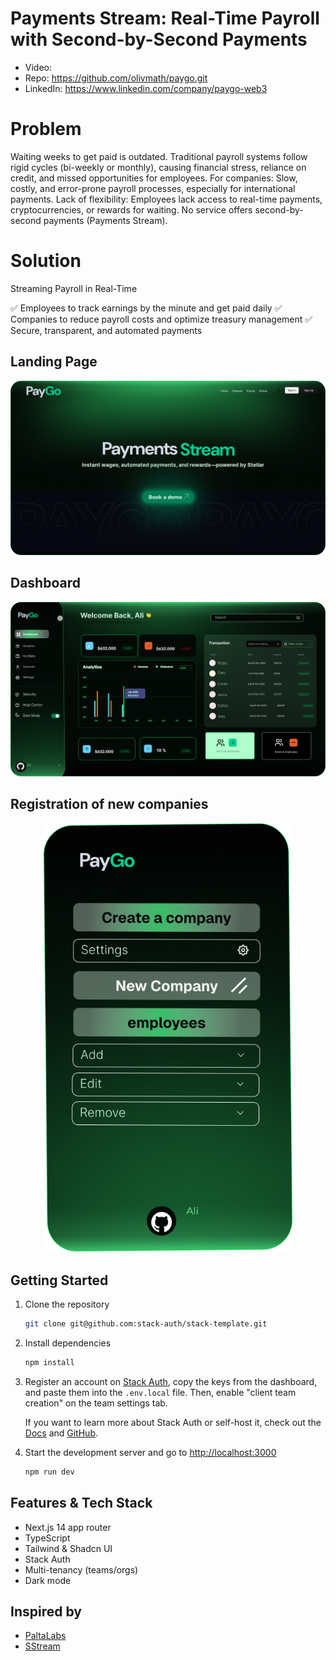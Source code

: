 # Payments Stream: Real-Time Payroll with Second-by-Second Payments

- Video:
- Repo: https://github.com/olivmath/paygo.git
- LinkedIn: https://www.linkedin.com/company/paygo-web3
  
# Problem

Waiting weeks to get paid is outdated. Traditional payroll systems follow rigid cycles (bi-weekly or monthly), causing financial stress, reliance on credit, and missed opportunities for employees.
For companies: Slow, costly, and error-prone payroll processes, especially for international payments.
Lack of flexibility: Employees lack access to real-time payments, cryptocurrencies, or rewards for waiting.
No service offers second-by-second payments (Payments Stream).

# Solution
Streaming Payroll in Real-Time

 ✅ Employees to track earnings by the minute and get paid daily
 ✅ Companies to reduce payroll costs and optimize treasury management
 ✅ Secure, transparent, and automated payments


## Landing Page

<div align="center">
<img src="assets/Landing-page.png" alt="Teams" width="600"/>
</div>

## Dashboard

<div align="center">
<img src="assets/Header embed in first section (5).png" alt="Teams" width="600"/>
</div>

## Registration of new companies

<div align="center">
<img src="assets/Company.png" alt="Teams" width="400"/>
</div>

## Getting Started

1. Clone the repository

    ```bash
    git clone git@github.com:stack-auth/stack-template.git
    ```

2. Install dependencies

    ```bash
    npm install
    ```

3. Register an account on [Stack Auth](https://stack-auth.com), copy the keys from the dashboard, and paste them into the `.env.local` file. Then, enable "client team creation" on the team settings tab.

    If you want to learn more about Stack Auth or self-host it, check out the [Docs](https://docs.stack-auth.com) and [GitHub](https://github.com/stack-auth/stack).

4. Start the development server and go to [http://localhost:3000](http://localhost:3000)

    ```bash
    npm run dev 
    ```

## Features & Tech Stack

- Next.js 14 app router
- TypeScript
- Tailwind & Shadcn UI
- Stack Auth
- Multi-tenancy (teams/orgs)
- Dark mode

## Inspired by
- [PaltaLabs](https://github.com/paltalabs/hack-meridian)
- [SStream](https://github.com/rahimklaber/SStream)
